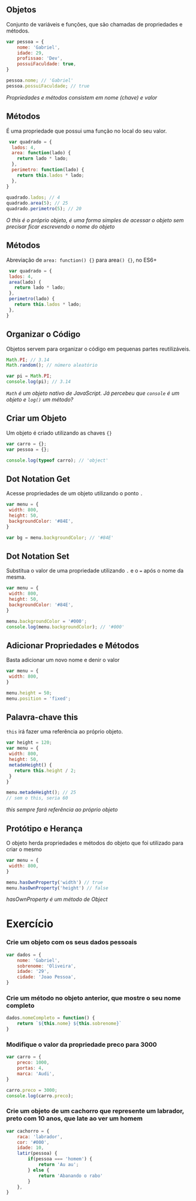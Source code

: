 ## Objetos

Conjunto de variáveis e funções, que são chamadas de propriedades e métodos.

```javascript
var pessoa = {
    nome: 'Gabriel',
    idade: 29,
    profissao: 'Dev',
    possuiFaculdade: true,
}

pessoa.nome; // 'Gabriel'
pessoa.possuiFaculdade; // true
```

*Propriedades e métodos consistem em nome (chave) e valor*

## Métodos

É uma propriedade que possui uma função no local do seu valor.

```javascript
 var quadrado = { 
  lados: 4, 
  area: function(lado) { 
    return lado * lado; 
  }, 
  perimetro: function(lado) { 
    return this.lados * lado; 
  }, 
} 
 
quadrado.lados; // 4 
quadrado.area(5); // 25 
quadrado.perimetro(5); // 20 
```

 *O this é o próprio objeto, é uma forma simples de acessar o objeto sem precisar ficar escrevendo o nome do objeto*

 ## Métodos

 Abreviação de ```area: function() {}``` para area```() {}```, no
 ES6+

 ```javascript
  var quadrado = { 
  lados: 4, 
  area(lado) { 
    return lado * lado; 
  }, 
  perimetro(lado) { 
    return this.lados * lado; 
  }, 
}
 ```

 ## Organizar o Código
 Objetos servem para organizar o código em pequenas partes
 reutilizáveis.

 ```javascript
 Math.PI; // 3.14 
Math.random(); // número aleatório 
 
var pi = Math.PI; 
console.log(pi); // 3.14 
 ```

 *```Math``` é um objeto nativo de
 JavaScript. Já percebeu que 
```console``` é um objeto e ```log()``` um
 método?*

 ## Criar um Objeto
 Um objeto é criado utilizando as chaves ```{}```

 ```javascript
var carro = {}; 
var pessoa = {}; 
 
console.log(typeof carro); // 'object' 

 ```

 ## Dot Notation Get
 Acesse propriedades de um objeto utilizando o ponto ```.``` 

 ```javascript
 var menu = { 
  width: 800, 
  height: 50, 
  backgroundColor: '#84E', 
} 
 
var bg = menu.backgroundColor; // '#84E'
 ```

 ## Dot Notation Set
 Substitua o valor de uma propriedade utilizando ```.``` e o ```=``` após o
 nome da mesma.

 ```javascript
 var menu = { 
  width: 800, 
  height: 50, 
  backgroundColor: '#84E', 
} 
 
menu.backgroundColor = '#000'; 
console.log(menu.backgroundColor); // '#000'
 ```

 ## Adicionar Propriedades e Métodos
 Basta adicionar um novo nome e denir o valor

 ```javascript
 var menu = { 
  width: 800, 
} 
 
menu.height = 50; 
menu.position = 'fixed'; 
 ```

 ## Palavra-chave this
 ```this``` irá fazer uma referência ao próprio objeto.

 ```javascript
 var height = 120; 
var menu = { 
  width: 800, 
  height: 50, 
  metadeHeight() { 
    return this.height / 2; 
  } 
} 
 
menu.metadeHeight(); // 25 
// sem o this, seria 60
 ```

 *this sempre fará referência ao próprio objeto*

 ## Protótipo e Herança
 O objeto herda propriedades e métodos do objeto que foi utilizado
 para criar o mesmo

 ```javascript
 var menu = { 
  width: 800, 
} 
 
menu.hasOwnProperty('width') // true 
menu.hasOwnProperty('height') // false
 ```

 *hasOwnProperty é um método de Object*

 # Exercício

 ### Crie um objeto com os seus dados pessoais

```javascript 
var dados = {
    nome: 'Gabriel',
    sobrenome: 'Oliveira',
    idade: '29',
    cidade: 'Joao Pessoa',
}
```

### Crie um método no objeto anterior, que mostre o seu nome completo
```javascript 
dados.nomeCompleto = function() {
    return `${this.nome} ${this.sobrenome}`
}
```

### Modifique o valor da propriedade preco para 3000

```javascript 
var carro = {
    preco: 1000,
    portas: 4,
    marca: 'Audi',
}

carro.preco = 3000;
console.log(carro.preco);
```


### Crie um objeto de um cachorro que represente um labrador, preto com 10 anos, que late ao ver um homem

```javascript 
var cachorro = {
    raca: 'labrador',
    cor: '#000',
    idade: 10,
    latir(pessoa) {
        if(pessoa === 'homem') {
            return 'Au au';
        } else {
            return 'Abanando o rabo'
        }
    },
}
```
